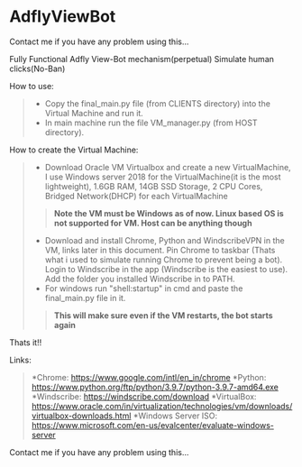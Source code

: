 # AdflyViewBot
Contact me if you have any problem using this...

Fully Functional Adfly View-Bot mechanism(perpetual)
Simulate human clicks(No-Ban)

How to use:

>* Copy the final_main.py file (from CLIENTS directory) into the Virtual Machine and run it.
>* In main machine run the file VM_manager.py (from HOST directory).



How to create the Virtual Machine:
>* Download Oracle VM Virtualbox and create a new VirtualMachine, I use Windows server 2018 for the VirtualMachine(it is the most lightweight), 1.6GB RAM, 14GB SSD Storage, 2 CPU Cores, Bridged Network(DHCP) for each VirtualMachine
  >>**Note the VM must be Windows as of now. Linux based OS is not supported for VM. Host can be anything though**
>* Download and install Chrome, Python and WindscribeVPN in the VM, links later in this document. Pin Chrome to taskbar (Thats what i used to simulate running Chrome to prevent being a bot). Login to Windscribe in the app (Windscribe is the easiest to use). Add the folder you installed Windscribe in to PATH. 
>* For windows run "shell:startup" in cmd and paste the final_main.py file in it.
  >>**This will make sure even if the VM restarts, the bot starts again**


Thats it!!


Links:
> *Chrome: https://www.google.com/intl/en_in/chrome
> *Python: https://www.python.org/ftp/python/3.9.7/python-3.9.7-amd64.exe
> *Windscribe: https://windscribe.com/download
> *VirtualBox: https://www.oracle.com/in/virtualization/technologies/vm/downloads/virtualbox-downloads.html
> *Windows Server ISO: https://www.microsoft.com/en-us/evalcenter/evaluate-windows-server

Contact me if you have any problem using this...

